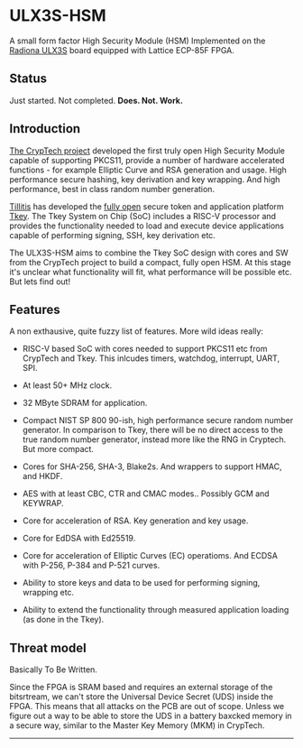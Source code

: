 # ULX3S-HSM
A small form factor High Security Module (HSM) Implemented on the
[Radiona ULX3S](https://radiona.org/ulx3s/) board equipped with
Lattice ECP-85F FPGA.


## Status
Just started. Not completed. **Does. Not. Work.**


## Introduction
[The CrypTech project](https://cryptech.is/) developed the first truly
open High Security Module capable of supporting PKCS11, provide a
number of hardware accelerated functions - for example Elliptic Curve
and RSA generation and usage. High performance secure hashing, key
derivation and key wrapping. And high performance, best in class
random number generation.

[Tillitis](https://tillitis.se/) has developed the [fully open]()
secure token and application platform
[Tkey](https://tillitis.se/products/tkey/). The Tkey System on Chip
(SoC) includes a RISC-V processor and provides the functionality
needed to load and execute device applications capable of performing
signing, SSH, key derivation etc.

The ULX3S-HSM aims to combine the Tkey SoC design with cores and SW
from the CrypTech project to build a compact, fully open HSM. At this
stage it's unclear what functionality will fit, what performance will
be possible etc. But lets find out!


## Features
A non exthausive, quite fuzzy list of features. More wild ideas really:

- RISC-V based SoC with cores needed to support PKCS11 etc from
  CrypTech and Tkey. This inlcudes timers, watchdog, interrupt, UART,
  SPI.

- At least 50+ MHz clock.

- 32 MByte SDRAM for application.

- Compact NIST SP 800 90-ish, high performance secure random number
  generator. In comparison to Tkey, there will be no direct access to
  the true random number generator, instead more like the RNG in
  Cryptech. But more compact.

- Cores for SHA-256, SHA-3, Blake2s. And wrappers to support HMAC,
  and HKDF.

- AES with at least CBC, CTR and CMAC modes.. Possibly GCM and
  KEYWRAP.

- Core for acceleration of RSA. Key generation and key usage.

- Core for EdDSA with Ed25519.

- Core for acceleration of Elliptic Curves (EC) operatioms. And ECDSA
  with P-256, P-384 and P-521 curves.

- Ability to store keys and data to be used for performing signing,
  wrapping etc.

- Ability to extend the functionality through measured application
  loading (as done in the Tkey).


## Threat model
Basically To Be Written.

Since the FPGA is SRAM based and requires an external storage of the
bitsrtream, we can't store the Universal Device Secret (UDS) inside
the FPGA. This means that all attacks on the PCB are out of
scope. Unless we figure out a way to be able to store the UDS in a
battery baxcked memory in a secure way, similar to the Master Key
Memory (MKM) in CrypTech.

---
